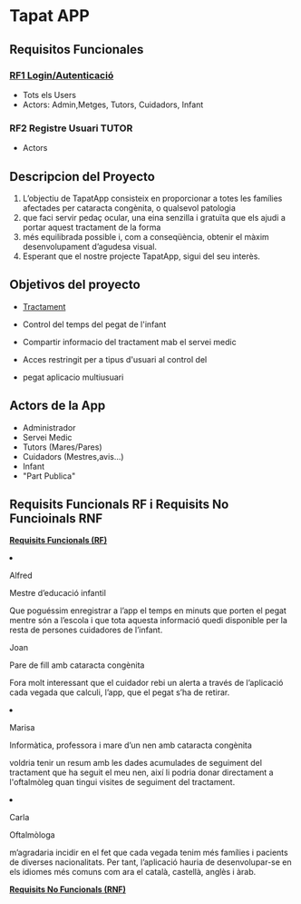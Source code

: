 



<html>


  <body>

# Tapat APP

## Requisitos Funcionales
### <u>RF1 Login/Autenticació</u>
- Tots els Users
- Actors: Admin,Metges, Tutors, Cuidadors, Infant
### RF2 Registre Usuari TUTOR
- Actors
## Descripcion del Proyecto
<ol>

  <li> L’objectiu de TapatApp consisteix en proporcionar a totes les famílies afectades per cataracta congènita, o qualsevol patologia</li>
  <li> que faci servir pedaç ocular, una eina senzilla i gratuïta que els ajudi a portar aquest tractament de la forma</li>
  <li>més equilibrada possible i, com a conseqüència, obtenir el màxim desenvolupament d’agudesa visual.</li>

  <li>Esperant que el nostre projecte TapatApp, sigui del seu interès.</li>
</ol>

## Objetivos del proyecto

-    <u> Tractament </u>

- Control del temps del pegat de l'infant
- Compartir informacio del tractament mab el servei medic
- Acces restringit per a tipus d'usuari al control del
-  pegat aplicacio multiusuari

## Actors de la App

- Administrador
- Servei Medic
- Tutors (Mares/Pares)
- Cuidadors (Mestres,avis...)
- Infant
- "Part Publica"



## Requisits Funcionals RF i Requisits No Funcioinals RNF

 <b><u> Requisits Funcionals (RF) </u></b>

  <li>	<p> Alfred</p>
        <p>Mestre d’educació infantil</p>
        <p>Que poguéssim enregistrar a l’app el temps en minuts que porten el pegat mentre són a l’escola i que tota aquesta informació quedi
           disponible per la resta de persones
           cuidadores de l’infant.</p>
  </li>

  <li->	<p> Joan</p>
        <p>Pare de fill amb cataracta congènita</p>
        <p>Fora molt interessant que el cuidador rebi un alerta a través de l’aplicació cada vegada que calculi, l’app, que el pegat s’ha
            de retirar.</p>
  </li>

  <li> <p>	Marisa</p>
       <p>Informàtica, professora i mare d’un nen amb cataracta congènita</p>
       <p>voldria tenir un resum amb les dades acumulades de seguiment del tractament que ha seguit el meu nen, així li podria donar
          directament a l'oftalmòleg quan tingui visites de seguiment del tractament.</p>
  </li>

  <li> <p>	Carla</p>
       <p>Oftalmòloga</p>
       <p>m’agradaria incidir en el fet que cada vegada tenim més famílies i pacients de diverses nacionalitats. Per tant, l’aplicació
          hauria de desenvolupar-se en els idiomes més comuns com ara el català, castellà, anglès i àrab.</p>
  </li>


   <b><u> Requisits No Funcionals (RNF) </u></b>












  </body>

</html>

